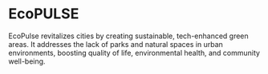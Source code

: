 # EcoPULSE
EcoPulse revitalizes cities by creating sustainable, tech-enhanced green areas. It addresses the lack of parks and natural spaces in urban environments, boosting quality of life, environmental health, and community well-being.

